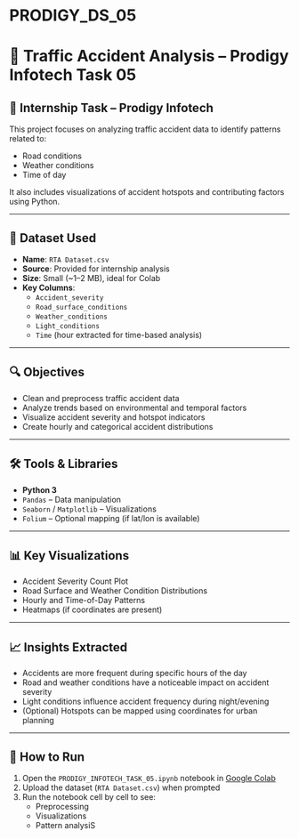 # PRODIGY_DS_05
# 🚧 Traffic Accident Analysis – Prodigy Infotech Task 05

## 📍 Internship Task – Prodigy Infotech

This project focuses on analyzing traffic accident data to identify patterns related to:
- Road conditions
- Weather conditions
- Time of day

It also includes visualizations of accident hotspots and contributing factors using Python.

---

## 📁 Dataset Used

- **Name**: `RTA Dataset.csv`
- **Source**: Provided for internship analysis
- **Size**: Small (~1–2 MB), ideal for Colab
- **Key Columns**:
  - `Accident_severity`
  - `Road_surface_conditions`
  - `Weather_conditions`
  - `Light_conditions`
  - `Time` (hour extracted for time-based analysis)

---

## 🔍 Objectives

- Clean and preprocess traffic accident data
- Analyze trends based on environmental and temporal factors
- Visualize accident severity and hotspot indicators
- Create hourly and categorical accident distributions

---

## 🛠️ Tools & Libraries

- **Python 3**
- `Pandas` – Data manipulation
- `Seaborn` / `Matplotlib` – Visualizations
- `Folium` – Optional mapping (if lat/lon is available)

---

## 📊 Key Visualizations

- Accident Severity Count Plot
- Road Surface and Weather Condition Distributions
- Hourly and Time-of-Day Patterns
- Heatmaps (if coordinates are present)

---

## 📈 Insights Extracted

- Accidents are more frequent during specific hours of the day
- Road and weather conditions have a noticeable impact on accident severity
- Light conditions influence accident frequency during night/evening
- (Optional) Hotspots can be mapped using coordinates for urban planning

---

## 📌 How to Run

1. Open the `PRODIGY_INFOTECH_TASK_05.ipynb` notebook in [Google Colab](https://colab.research.google.com/)
2. Upload the dataset (`RTA Dataset.csv`) when prompted
3. Run the notebook cell by cell to see:
   - Preprocessing
   - Visualizations
   - Pattern analysiS
